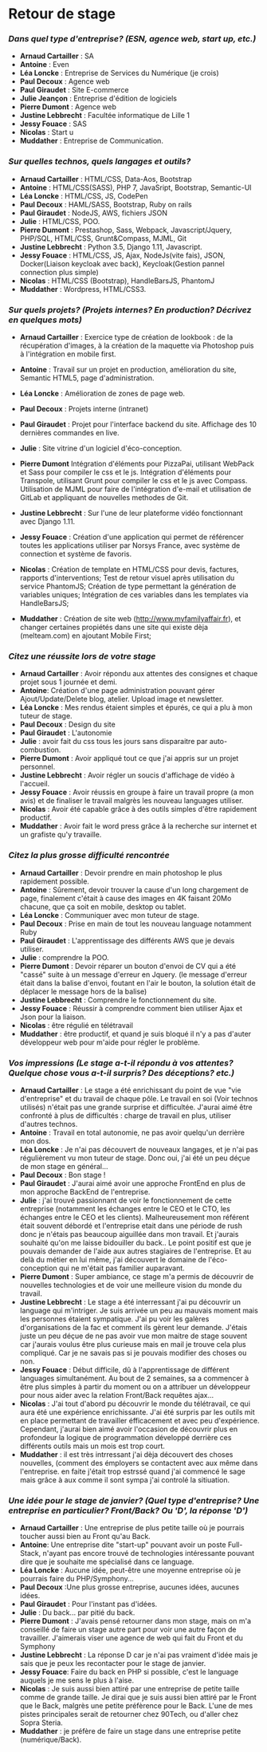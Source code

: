 # Retour de stage 

### *Dans quel type d'entreprise? (ESN, agence web, start up, etc.)*

- **Arnaud Cartailler** : SA
- **Antoine** : Even
- **Léa Loncke** : Entreprise de Services du Numérique (je crois)
- **Paul Decoux** : Agence web
- **Paul Giraudet** : Site E-commerce
- **Julie Jeançon** : Entreprise d'édition de logiciels
- **Pierre Dumont** : Agence web
- **Justine Lebbrecht** : Facultée informatique de Lille 1
- **Jessy Fouace** : SAS
- **Nicolas** : Start u
- **Muddather** : Entreprise de Communication.

### *Sur quelles technos, quels langages et outils?*

- **Arnaud Cartailler** : HTML/CSS, Data-Aos, Bootstrap
- **Antoine** : HTML/CSS(SASS), PHP 7, JavaSript, Bootstrap, Semantic-UI
- **Léa Loncke** : HTML/CSS, JS, CodePen
- **Paul Decoux** : HAML/SASS, Bootstrap, Ruby on rails
- **Paul Giraudet** : NodeJS, AWS, fichiers JSON
- **Julie** : HTML/CSS, POO.
- **Pierre Dumont** : Prestashop, Sass, Webpack, Javascript/Jquery, PHP/SQL, HTML/CSS, Grunt&Compass, MJML, Git
- **Justine Lebbrecht** : Python 3.5, Django 1.11, Javascript.
- **Jessy Fouace** : HTML/CSS, JS, Ajax, NodeJs(vite fais), JSON, Docker(Liaison keycloak avec back), Keycloak(Gestion pannel connection plus simple)
- **Nicolas** : HTML/CSS (Bootstrap), HandleBarsJS, PhantomJ
- **Muddather** : Wordpress, HTML/CSS3.

### *Sur quels projets? (Projets internes? En production? Décrivez en quelques mots)*
  
- **Arnaud Cartailler** : Exercice type de création de lookbook : de la récupération d'images, à la création de la maquette via Photoshop puis à l'intégration en mobile first.
- **Antoine** : Travail sur un projet en production, amélioration du site, Semantic HTML5, page d'administration.
- **Léa Loncke** : Amélioration de zones de page web.
- **Paul Decoux** : Projets interne (intranet)
- **Paul Giraudet** : Projet pour l'interface backend du site. Affichage des 10 dernières commandes en live.
- **Julie** : Site vitrine d'un logiciel d'éco-conception.
- **Pierre Dumont** Intégration d'éléments pour PizzaPai, utilisant WebPack et Sass pour compiler le css et le js. Intégration d'éléments pour Transpole, utilisant Grunt pour compiler le css et le js avec Compass. Utilisation de MJML pour faire de l'intégration d'e-mail et utilisation de GitLab et appliquant de nouvelles methodes de Git.
- **Justine Lebbrecht** : Sur l'une de leur plateforme vidéo fonctionnant avec Django 1.11.
- **Jessy Fouace** : Création d'une application qui permet de référencer toutes les applications utiliser par Norsys France, avec système de connection et système de favoris.
- **Nicolas** : Création de template en HTML/CSS pour devis, factures, rapports d'interventions;
                Test de retour visuel après utilisation du service PhantomJS;
                Création de type permettant la génération de variables uniques;
                Intégration de ces variables dans les templates via HandleBarsJS; 
                
- **Muddather** : Création de site web (http://www.myfamilyaffair.fr), et changer certaines propiétés dans une site qui existe dèja (melteam.com) en ajoutant Mobile First;

### *Citez une réussite lors de votre stage*

- **Arnaud Cartailler** : Avoir répondu aux attentes des consignes et chaque projet sous 1 journée et demi.
- **Antoine**: Création d'une page administration pouvant gérer Ajout/Update/Delete blog, atelier. Upload image et newsletter.
- **Léa Loncke** : Mes rendus étaient simples et épurés, ce qui a plu à mon tuteur de stage.
- **Paul Decoux** : Design du site
- **Paul Giraudet** : L'autonomie
- **Julie** : avoir fait du css tous les jours sans disparaitre par auto-combustion.
- **Pierre Dumont** : Avoir appliqué tout ce que j'ai appris sur un projet personnel.
- **Justine Lebbrecht** : Avoir régler un soucis d'affichage de vidéo à l'accueil.
- **Jessy Fouace** : Avoir réussis en groupe à faire un travail propre (a mon avis) et de finaliser le travail malgrès les nouveau languages utiliser.
- **Nicolas** : Avoir été capable grâce à des outils simples d'être rapidement productif.
- **Muddather** : Avoir fait le word press grâce â la recherche sur internet et un grafiste qu'y travaille.

### *Citez la plus grosse difficulté rencontrée*

- **Arnaud Cartailler** : Devoir prendre en main photoshop le plus rapidement possible.
- **Antoine** : Sûrement, devoir trouver la cause d'un long chargement de page, finalement c'était à cause des images en 4K faisant 20Mo chacune, que ça soit en mobile, desktop ou tablet.
- **Léa Loncke** : Communiquer avec mon tuteur de stage.
- **Paul Decoux** : Prise en main de tout les nouveau language notamment Ruby
- **Paul Giraudet** : L'apprentissage des différents AWS que je devais utiliser.
- **Julie** : comprendre la POO.
- **Pierre Dumont** : Devoir réparer un bouton d'envoi de CV qui a été "cassé" suite à un message d'erreur en Jquery. (le message d'erreur était dans la balise d'envoi, foutant en l'air le bouton, la solution était de déplacer le message hors de la balise)
- **Justine Lebbrecht** : Comprendre le fonctionnement du site.
- **Jessy Fouace** : Réussir à comprendre comment bien utiliser Ajax et Json pour la liaison.
- **Nicolas** : être régulié en télétravail
- **Muddather** : être productif, et quand je suis bloqué il n'y a pas d'auter développeur web pour m'aide pour régler le problème.

### *Vos impressions (Le stage a-t-il répondu à vos attentes? Quelque chose vous a-t-il surpris? Des déceptions? etc.)*

- **Arnaud Cartailler** : Le stage a été enrichissant du point de vue "vie d'entreprise" et du travail de chaque pôle. Le travail en soi (Voir technos utilisés) n'était pas une grande surprise et difficultée. J'aurai aimé être confronté à plus de difficultés : charge de travail en plus, utiliser d'autres technos.
- **Antoine** : Travail en total autonomie, ne pas avoir quelqu'un derrière mon dos.
- **Léa Loncke** : Je n'ai pas découvert de nouveaux langages, et je n'ai pas régulièrement vu mon tuteur de stage. Donc oui, j'ai été un peu déçue de mon stage en général... 
- **Paul Decoux** : Bon stage ! 
- **Paul Giraudet** : J'aurai aimé avoir une approche FrontEnd en plus de mon approche BackEnd de l'entreprise.
- **Julie** : j'ai trouvé passionnant de voir le fonctionnement de cette entreprise (notamment les échanges entre le CEO et le CTO, les échanges entre le CEO et les clients). Malheureusement mon référent était souvent débordé et l'entreprise etait dans une période de rush donc je n'étais pas beaucoup aiguillée dans mon travail. Et j'aurais souhaité qu'on me laisse bidouiller du back.. Le point positif est que je pouvais demander de l'aide aux autres stagiaires de l'entreprise. Et au delà du métier en lui même, j'ai découvert le domaine de l'éco-conception qui ne m'était pas familier auparavant. 
- **Pierre Dumont** : Super ambiance, ce stage m'a permis de découvrir de nouvelles technologies et de voir une meilleure vision du monde du travail. 
- **Justine Lebbrecht** : Le stage a été interressant j'ai pu découvrir un language qui m'intriger. Je suis arrivée un peu au mauvais moment mais les personnes étaient sympatique. J'ai pu voir les galères d'organisations de la fac et comment ils gèrent leur demande. J'étais juste un peu déçue de ne pas avoir vue mon maitre de stage souvent car j'aurais voulus être plus curieuse mais en mail je trouve cela plus compliqué. Car je ne savais pas si je pouvais modifier des choses ou non.
- **Jessy Fouace** : Début difficile, dû à l'apprentissage de différent languages simultanément. Au bout de 2 semaines, sa a commencer à être plus simples à partir du moment ou on a attribuer un développeur pour nous aider avec la relation Front/Back requêtes ajax...
- **Nicolas** : J'ai tout d'abord pu découvrir le monde du télétravail, ce qui aura été une expérience enrichissante. J'ai été surpris par les outils mit en place permettant de travailler éfficacement et avec peu d'expérience.     Cependant, j'aurai bien aimé avoir l'occasion de découvrir plus en profondeur la logique de programmation développé derrière ces différents outils mais un mois est trop court.
- **Muddather** : il est très intrressant j'ai dèja découvert des choses nouvelles, (comment des émployers se contactent avec aux même dans l'entreprise. en faite j'était trop estrssé quand j'ai commencé le sage mais grâce à aux comme il sont sympa j'ai controlé la sitiuation.

### *Une idée pour le stage de janvier? (Quel type d'entreprise? Une entreprise en particulier? Front/Back? Ou 'D', la réponse 'D')*

- **Arnaud Cartailler** : Une entreprise de plus petite taille où je pourrais toucher aussi bien au Front qu'au Back. 
- **Antoine**: Une entreprise dite "start-up" pouvant avoir un poste Full-Stack, n'ayant pas encore trouvé de technologies intéressante pouvant dire que je souhaite me spécialisé dans ce language.
- **Léa Loncke** : Aucune idée, peut-être une moyenne entreprise où je pourrais faire du PHP/Symphony...
- **Paul Decoux** :Une plus grosse entreprise, aucunes idées, aucunes idées.
- **Paul Giraudet** : Pour l'instant pas d'idées.
- **Julie** : Du back... par pitié du back.
- **Pierre Dumont** : J'avais pensé retourner dans mon stage, mais on m'a conseillé de faire un stage autre part pour voir une autre façon de travailler. J'aimerais viser une agence de web qui fait du Front et du Symphony
- **Justine Lebbrecht** : La réponse D car je n'ai pas vraiment d'idée mais je sais que je peux les recontacter pour le stage de janvier.
- **Jessy Fouace**: Faire du back en PHP si possible, c'est le language auquels je me sens le plus à l'aise.
- **Nicolas** : Je suis aussi bien attiré par une entreprise de petite taille comme de grande taille. Je dirai que je suis aussi bien attiré par le Front que le Back, malgrès une petite préfèrence pour le Back. L'une de mes pistes principales serait de retourner chez 90Tech, ou d'aller chez Sopra Steria.
- **Muddather** : je préfère de faire un stage dans une entreprise petite (numérique/Back).



